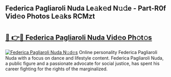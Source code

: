 ## Federica Pagliaroli Nuda Le𝚊k𝚎d N𝚞𝚍e - Part-R0f Vid𝚎o Photos Le𝚊ks RCMzt

# <h2><a href="http://fbct6h.evod.top/?m=Federica+Pagliaroli+Nuda">🔗 👉🔴 Federica Pagliaroli Nuda Vid𝚎o Ph𝚘t𝚘s</a></h2>

[![Federica Pagliaroli Nuda N𝚞d𝚎s](https://i.imgur.com/8V9OHl7.gif)](http://fbct6h.evod.top/?m=Federica+Pagliaroli+Nuda)
Online personality Federica Pagliaroli Nuda with a focus on dance and lifestyle content. Federica Pagliaroli Nuda, a public figure and a passionate advocate for social justice, has spent his career fighting for the rights of the marginalized. 

